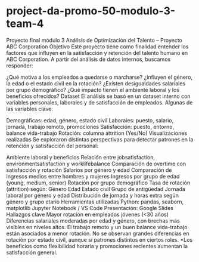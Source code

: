 # project-da-promo-50-modulo-3-team-4
Proyecto final módulo 3
Análisis de Optimización del Talento – Proyecto ABC Corporation
Objetivo
Este proyecto tiene como finalidad entender los factores que influyen en la satisfacción y retención del talento humano en ABC Corporation. A partir del análisis de datos internos, buscamos responder:

¿Qué motiva a los empleados a quedarse o marcharse?
¿Influyen el género, la edad o el estado civil en la rotación?
¿Existen desigualdades salariales por grupo demográfico?
¿Qué impacto tienen el ambiente laboral y los beneficios ofrecidos?
Dataset
El análisis se basó en un dataset interno con variables personales, laborales y de satisfacción de empleados. Algunas de las variables clave:

Demográficas: edad, género, estado civil
Laborales: puesto, salario, jornada, trabajo remoto, promociones
Satisfacción: puesto, entorno, balance vida-trabajo
Rotación: columna attrition (Yes/No)
Visualizaciones realizadas
Se exploraron distintas perspectivas para detectar patrones en la retención y satisfacción del personal:

Ambiente laboral y beneficios
Relación entre jobsatisfaction, environmentsatisfaction y worklifebalance
Comparación de overtime con satisfacción y rotación
Salarios por género y edad
Comparación de ingresos medios entre hombres y mujeres
Ingresos por grupo de edad (young, medium, senior)
Rotación por grupo demográfico
Tasa de rotación (attrition) según:
Género
Edad
Estado civil
Grupo de antigüedad
Jornada laboral por género y edad
Distribución de jornada y horas extra según género y grupo etario
Herramientas utilizadas
Python: pandas, seaborn, matplotlib
Jupyter Notebook / VS Code
Presentación: Google Slides
Hallazgos clave
Mayor rotación en empleados jóvenes (<30 años)
Diferencias salariales moderadas por edad y género, con brechas más visibles en niveles altos.
El trabajo remoto y un buen balance vida-trabajo están asociados a menor rotación.
No se observan grandes diferencias en rotación por estado civil, aunque sí patrones distintos en ciertos roles.
*Los beneficios como flexibilidad horaria y promociones recientes aumentan la satisfacción general.
